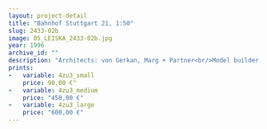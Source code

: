 ```yaml
---
layout: project-detail
title: "Bahnhof Stuttgart 21, 1:50"
slug: 2433-02b
image: 05_LEISKA_2433-02b.jpg
year: 1996
archive_id: ""
description: "Architects: von Gerkan, Marg + Partner<br/>Model builder: Wiens + Partner"
prints: 
-   variable: 4zu3_small
    price: 90,00 €"
-   variable: 4zu3_medium
    price: "450,00 €"
-   variable: 4zu3_large
    price: "600,00 €"
---
```

